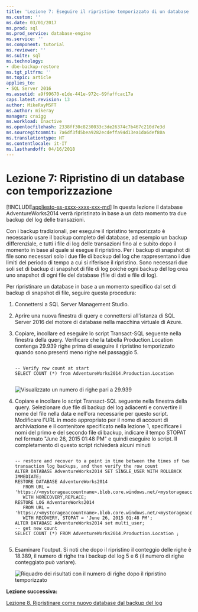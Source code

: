 ```yaml
---
title: 'Lezione 7: Eseguire il ripristino temporizzato di un database | Microsoft Docs'
ms.custom: ''
ms.date: 03/01/2017
ms.prod: sql
ms.prod_service: database-engine
ms.service: ''
ms.component: tutorial
ms.reviewer: ''
ms.suite: sql
ms.technology:
- dbe-backup-restore
ms.tgt_pltfrm: ''
ms.topic: article
applies_to:
- SQL Server 2016
ms.assetid: a9f99670-e1de-441e-972c-69faffcac17a
caps.latest.revision: 13
author: MikeRayMSFT
ms.author: mikeray
manager: craigg
ms.workload: Inactive
ms.openlocfilehash: 2338ff30c8230033c3de26374c7b467c210d7e3d
ms.sourcegitcommit: 7a6df3fd5bea9282ecdeffa94d13ea1da6def80a
ms.translationtype: HT
ms.contentlocale: it-IT
ms.lasthandoff: 04/16/2018
---
```

# <a name="lesson-7-restore-a-database-to-a-point-in-time"></a>Lezione 7: Ripristino di un database con temporizzazione
[!INCLUDE[appliesto-ss-xxxx-xxxx-xxx-md](../includes/appliesto-ss-xxxx-xxxx-xxx-md.md)]
In questa lezione il database AdventureWorks2014 verrà ripristinato in base a un dato momento tra due backup del log delle transazioni.  
  
Con i backup tradizionali, per eseguire il ripristino temporizzato è necessario usare il backup completo del database, ad esempio un backup differenziale, e tutti i file di log delle transazioni fino al e subito dopo il momento in base al quale si esegue il ripristino. Per i backup di snapshot di file sono necessari solo i due file di backup del log che rappresentano i due limiti del periodo di tempo a cui si riferisce il ripristino. Sono necessari due soli set di backup di snapshot di file di log poiché ogni backup del log crea uno snapshot di ogni file del database (file di dati e file di log).  
  
Per ripristinare un database in base a un momento specifico dal set di backup di snapshot di file, seguire questa procedura:  
  
1.  Connettersi a SQL Server Management Studio.  
  
2.  Aprire una nuova finestra di query e connettersi all'istanza di SQL Server 2016 del motore di database nella macchina virtuale di Azure.  
  
3.  Copiare, incollare ed eseguire lo script Transact-SQL seguente nella finestra della query. Verificare che la tabella Production.Location contenga 29.939 righe prima di eseguire il ripristino temporizzato quando sono presenti meno righe nel passaggio 5.  
  
    ```  
  
    -- Verify row count at start  
    SELECT COUNT (*) from AdventureWorks2014.Production.Location  
  
    ```  
  
    ![Visualizzato un numero di righe pari a 29.939](../relational-databases/media/5e2f4229-1970-49c9-89b3-e96b6f7fde83.JPG "Visualizzato un numero di righe pari a 29.939")  
  
4.  Copiare e incollare lo script Transact-SQL seguente nella finestra della query. Selezionare due file di backup del log adiacenti e convertire il nome del file nella data e nell'ora necessarie per questo script. Modificare l'URL in modo appropriato per il nome di account di archiviazione e il contenitore specificato nella lezione 1, specificare i nomi del primo e del secondo file di backup, indicare il tempo STOPAT nel formato "June 26, 2015 01:48 PM" e quindi eseguire lo script. Il completamento di questo script richiederà alcuni minuti  
  
    ```  
  
    -- restore and recover to a point in time between the times of two transaction log backups, and then verify the row count  
    ALTER DATABASE AdventureWorks2014 SET SINGLE_USER WITH ROLLBACK IMMEDIATE;  
    RESTORE DATABASE AdventureWorks2014   
       FROM URL = 'https://<mystorageaccountname>.blob.core.windows.net/<mystorageaccountcontainername>/<firstbackupfile>.bak'   
       WITH NORECOVERY,REPLACE;  
    RESTORE LOG AdventureWorks2014   
       FROM URL = 'https://<mystorageaccountname>.blob.core.windows.net/<mystorageaccountcontainername>/<secondbackupfile>.bak'    
       WITH RECOVERY, STOPAT = 'June 26, 2015 01:48 PM';  
    ALTER DATABASE AdventureWorks2014 set multi_user;  
    -- get new count  
    SELECT COUNT (*) FROM AdventureWorks2014.Production.Location ;  
  
    ```  
  
5.  Esaminare l'output. Si noti che dopo il ripristino il conteggio delle righe è 18.389, il numero di righe tra i backup del log 5 e 6 (il numero di righe conteggiato può variare).  
  
    ![Riquadro dei risultati con il numero di righe dopo il ripristino temporizzato](../relational-databases/media/4a0c6d8b-e2ed-4e93-bd7a-ade22a4aecc6.JPG "Riquadro dei risultati con il numero di righe dopo il ripristino temporizzato")  
  
**Lezione successiva:**  
  
[Lezione 8. Ripristinare come nuovo database dal backup del log](../relational-databases/lesson-8-restore-as-new-database-from-log-backup.md)  
  
  
  
